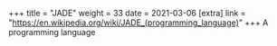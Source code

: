 +++
title = "JADE"
weight = 33
date = 2021-03-06
[extra]
link = "https://en.wikipedia.org/wiki/JADE_(programming_language)"
+++
A programming language

